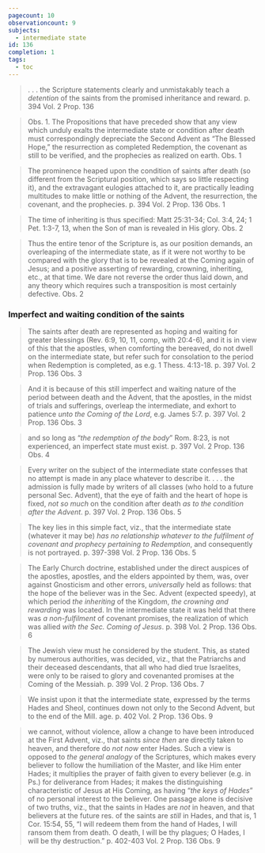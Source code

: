 ```yaml
---
pagecount: 10
observationcount: 9
subjects:
  - intermediate state
id: 136
completion: 1
tags:
  - toc
---
```

>. . . the Scripture statements clearly and unmistakably teach a *detention* of the saints from the promised inheritance and reward.
>p. 394 Vol. 2 Prop. 136

>Obs. 1. The Propositions that have preceded show that any view which unduly exalts the intermediate state or condition after death must correspondingly depreciate the Second Advent as “The Blessed Hope,” the resurrection as completed Redemption, the covenant as still to be verified, and the prophecies as realized on earth.
>Obs. 1

>The prominence heaped upon the condition of saints after death (so different from the Scriptural position, which says so little respecting it), and the extravagant eulogies attached to it, are practically leading multitudes to make little or nothing of the Advent, the resurrection, the covenant, and the prophecies.
>p. 394 Vol. 2 Prop. 136 Obs. 1

>The time of inheriting is thus specified: Matt 25:31-34; Col. 3:4, 24; 1 Pet. 1:3-7, 13, when the Son of man is revealed in His glory.
>Obs. 2

>Thus the entire tenor of the Scripture is, as our position demands, an overleaping of the intermediate state, as if it were not worthy to be compared with the glory that is to be revealed at the Coming again of Jesus; and a positive asserting of rewarding, crowning, inheriting, etc., at that time. We dare not reverse the order thus laid down, and any theory which requires such a transposition is most certainly defective.
>Obs. 2

### Imperfect and waiting condition of the saints

>The saints after death are represented as hoping and waiting for greater blessings (Rev. 6:9, 10, 11, comp, with 20:4-6), and it is in view of this that the apostles, when comforting the bereaved, do not dwell on the intermediate state, but refer such for consolation to the period when Redemption is completed, as e.g. 1 Thess. 4:13-18.
>p. 397 Vol. 2 Prop. 136 Obs. 3

>And it is because of this still imperfect and waiting nature of the period between death and the Advent, that the apostles, in the midst of trials and sufferings, overleap the intermediate, and exhort to patience *unto the Coming of the Lord*, e.g. James 5:7.
>p. 397 Vol. 2 Prop. 136 Obs. 3


>and so long as “*the redemption of the body*” Rom. 8:23, is not experienced, an imperfect state must exist.
>p. 397 Vol. 2 Prop. 136 Obs. 4


>Every writer on the subject of the intermediate state confesses that no attempt is made in any place whatever to describe it.
>. . .
>the admission is fully made by writers of all classes (who hold to a future personal Sec. Advent), that the eye of faith and the heart of hope is fixed, *not so much* on the condition after death *as to the condition after the Advent*.
>p. 397 Vol. 2 Prop. 136 Obs. 5

>The key lies in this simple fact, viz., that the intermediate state (whatever it may be) *has no relationship whatever to the fulfilment of covenant and prophecy pertaining to Redemption*, and consequently is not portrayed.
>p. 397-398 Vol. 2 Prop. 136 Obs. 5

>The Early Church doctrine, established under the direct auspices of the apostles, apostles, and the elders appointed by them, was, over against Gnosticism and other errors, *universally* held as follows: that the hope of the believer was in the Sec. Advent (expected speedy), at which period *the inheriting* of the Kingdom, *the crowning and rewarding* was located. In the intermediate state it was held that there was *a non-fulfilment* of covenant promises, the realization of which was allied *with the Sec. Coming of Jesus*.
>p. 398 Vol. 2 Prop. 136 Obs. 6


>The Jewish view must he considered by the student. This, as stated by numerous authorities, was decided, viz., that the Patriarchs and their deceased descendants, that all who had died true Israelites, were only to be raised to glory and covenanted promises at the Coming of the Messiah.
>p. 399 Vol. 2 Prop. 136 Obs. 7

>We insist upon it that the intermediate state, expressed by the terms Hades and Sheol, continues down not only to the Second Advent, but to the end of the Mill. age.
>p. 402 Vol. 2 Prop. 136 Obs. 9

>we cannot, without violence, allow a change to have been introduced at the First Advent, viz., that saints *since then* are directly taken to heaven, and therefore do *not now* enter Hades. Such a view is opposed to *the general analogy* of the Scriptures, which makes every believer to follow the humiliation of the Master, and like Him enter Hades; it multiplies the prayer of faith given to every believer (e.g. in Ps.) for deliverance from Hades; it makes the distinguishing characteristic of Jesus at His Coming, as having “*the keys of Hades*” of no personal interest to the believer. One passage alone is decisive of two truths, viz., that the saints in Hades are *not* in heaven, and that believers at the future res. of the saints are *still* in Hades, and that is, 1 Cor. 15:54, 55, “I will redeem them from the hand of Hades, I will ransom them from death. O death, I will be thy plagues; O Hades, I will be thy destruction.”
>p. 402-403 Vol. 2 Prop. 136 Obs. 9






 


